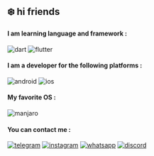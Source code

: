 ## ❄️ hi friends
#### I am learning language and framework :
![dart](https://img.shields.io/badge/-Dart-8bbff8?style=for-the-badge&logo=Dart&logoColor=063d6c)
![flutter](https://img.shields.io/badge/-flutter-0a4cb3?style=for-the-badge&logo=flutter&logoColor=80baf7)

#### I am a developer for the following platforms :
![android](https://img.shields.io/badge/-android-024f05?style=for-the-badge&logo=android&logoColor=12fd25)
![ios](https://img.shields.io/badge/-ios-201f1c?style=for-the-badge&logo=apple&logoColor=cac9c6)

#### My favorite OS :
![manjaro](https://img.shields.io/badge/-manjaro-6cfd6d?style=for-the-badge&logo=manjaro&logoColor=027703)

#### You can contact me :
[![telegram](https://img.shields.io/badge/-telegram-0e5673?style=for-the-badge&logo=telegram&logoColor=0f587b)](https://t.me/1920433777)
[![instagram](https://img.shields.io/badge/-instagram-950101?style=for-the-badge&logo=instagram&logoColor=fe8888)](https://www.instagram.com/yoones.baghaei)
[![whatsapp](https://img.shields.io/badge/-whatsapp-0e3b03?style=for-the-badge&logo=whatsapp&logoColor=52fc28)](https://api.whatsapp.com/send?phone=+989159306374)
[![discord](https://img.shields.io/badge/-discord-270a4a?style=for-the-badge&logo=discord&logoColor=bd8ff1)](https://discordapp.com/users/935509232340586556)



